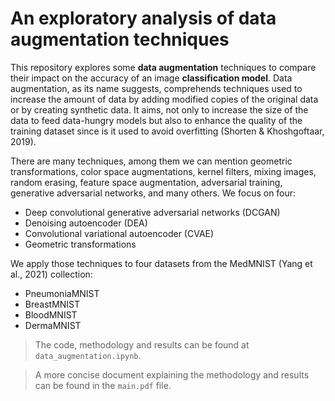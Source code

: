 # An exploratory analysis of data augmentation techniques 

This repository explores some **data augmentation** techniques to compare their impact on the accuracy of an image **classification model**. Data augmentation, as its name suggests, comprehends techniques used to increase the amount of data by adding modified copies of the original data or by creating synthetic data. It aims, not only to increase the size of the data to feed data-hungry models but also to enhance the quality of the training dataset since is it used to avoid overfitting (Shorten & Khoshgoftaar, 2019). 

There are many techniques, among them we can mention geometric transformations, color space augmentations, kernel filters, mixing images, random erasing, feature space augmentation, adversarial training, generative adversarial networks, and many others. We focus on four:

* Deep convolutional generative adversarial networks (DCGAN)
* Denoising autoencoder (DEA)
* Convolutional variational autoencoder (CVAE)
* Geometric transformations

We apply those techniques to four datasets from the MedMNIST (Yang et al., 2021) collection:

* PneumoniaMNIST
* BreastMNIST
* BloodMNIST
* DermaMNIST


> The code, methodology and results can be found at ```data_augmentation.ipynb```. 

> A more concise document explaining the methodology and results can be found in the ```main.pdf``` file.
 
 
